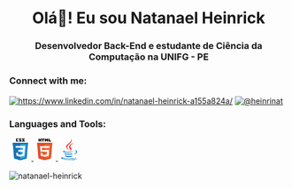 <h1 align="center">Olá👋! Eu sou Natanael Heinrick</h1>
<h3 align="center">Desenvolvedor Back-End e estudante de Ciência da Computação na UNIFG - PE</h3>

<h3 align="left">Connect with me:</h3>
<p align="left">
<a href="https://linkedin.com/in/https://www.linkedin.com/in/natanael-heinrick-a155a824a/" target="blank"><img align="center" src="https://raw.githubusercontent.com/rahuldkjain/github-profile-readme-generator/master/src/images/icons/Social/linked-in-alt.svg" alt="https://www.linkedin.com/in/natanael-heinrick-a155a824a/" height="30" width="40" /></a>
<a href="https://instagram.com/@heinrinat" target="blank"><img align="center" src="https://raw.githubusercontent.com/rahuldkjain/github-profile-readme-generator/master/src/images/icons/Social/instagram.svg" alt="@heinrinat" height="30" width="40" /></a>
</p>

<h3 align="left">Languages and Tools:</h3>
<p align="left"> <a href="https://www.w3schools.com/css/" target="_blank" rel="noreferrer"> <img src="https://raw.githubusercontent.com/devicons/devicon/master/icons/css3/css3-original-wordmark.svg" alt="css3" width="40" height="40"/> </a> <a href="https://www.w3.org/html/" target="_blank" rel="noreferrer"> <img src="https://raw.githubusercontent.com/devicons/devicon/master/icons/html5/html5-original-wordmark.svg" alt="html5" width="40" height="40"/> </a> <a href="https://www.java.com" target="_blank" rel="noreferrer"> <img src="https://raw.githubusercontent.com/devicons/devicon/master/icons/java/java-original.svg" alt="java" width="40" height="40"/> </a> </p>

<p><img align="center" src="https://github-readme-stats.vercel.app/api/top-langs?username=natanael-heinrick&show_icons=true&locale=en&layout=compact" alt="natanael-heinrick" /></p>


<!---
- 👋 Olá! Eu sou @Natanael-Heinrick, faço Bacharel em Ciência da Computação, na UNIFG - PE, busco sempre me aperfiçoar em novas linguagens e adquirir novos conhecimentos, além dos meus estudos na programação, que no caso seria estudar Matemática e Física.
- 👀 Estou buscando sempre me aperfeiçoar na linguagem Java e PHP!


Natanael-Heinrick/Natanael-Heinrick is a ✨ special ✨ repository because its `README.md` (this file) appears on your GitHub profile.
You can click the Preview link to take a look at your changes.
--->

